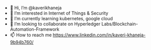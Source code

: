 - 👋 Hi, I’m @kaverikhaneja
- 👀 I’m interested in Internet of Things & Security
- 🌱 I’m currently learning kubernetes, google cloud
- 💞️ I’m looking to collaborate on Hyperledger Labs/Blockchain-Automation-Framework
- 📫 How to reach me https://www.linkedin.com/in/kaveri-khaneja-9b94b760/

<!---
kaverikhaneja/kaverikhaneja is a ✨ special ✨ repository because its `README.md` (this file) appears on your GitHub profile.
You can click the Preview link to take a look at your changes.
--->
